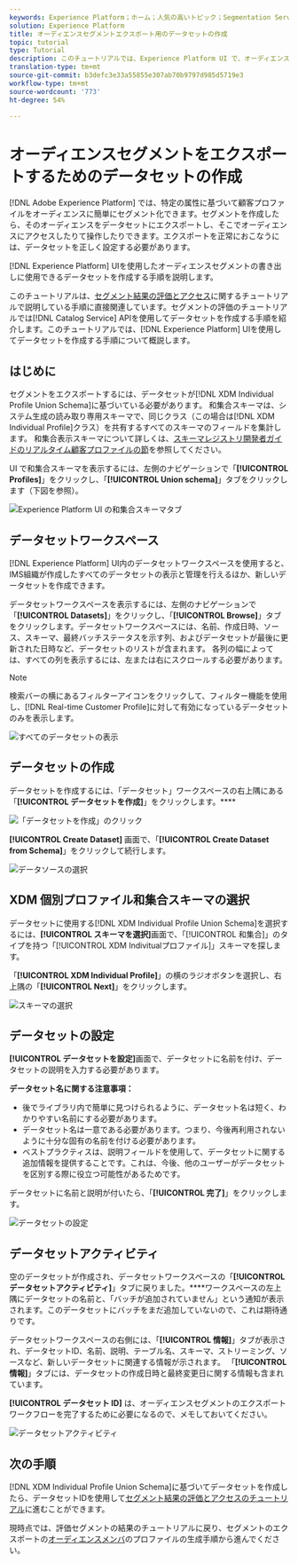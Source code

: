 ```yaml
---
keywords: Experience Platform；ホーム；人気の高いトピック；Segmentation Service;Segmentation;Segmentation；データセットの作成；オーディエンスセグメントのエクスポート；セグメントのエクスポート；
solution: Experience Platform
title: オーディエンスセグメントエクスポート用のデータセットの作成
topic: tutorial
type: Tutorial
description: このチュートリアルでは、Experience Platform UI で、オーディエンスセグメントのエクスポートに使用できるデータセットを作成する手順を説明します。
translation-type: tm+mt
source-git-commit: b3defc3e33a55855e307ab70b9797d985d5719e3
workflow-type: tm+mt
source-wordcount: '773'
ht-degree: 54%

---
```



# オーディエンスセグメントをエクスポートするためのデータセットの作成

[!DNL Adobe Experience Platform] では、特定の属性に基づいて顧客プロファイルをオーディエンスに簡単にセグメント化できます。セグメントを作成したら、そのオーディエンスをデータセットにエクスポートし、そこでオーディエンスにアクセスしたりて操作したりできます。エクスポートを正常におこなうには、データセットを正しく設定する必要があります。

[!DNL Experience Platform] UIを使用したオーディエンスセグメントの書き出しに使用できるデータセットを作成する手順を説明します。

このチュートリアルは、[セグメント結果の評価とアクセス](./evaluate-a-segment.md)に関するチュートリアルで説明している手順に直接関連しています。セグメントの評価のチュートリアルでは[!DNL Catalog Service] APIを使用してデータセットを作成する手順を紹介します。このチュートリアルでは、[!DNL Experience Platform] UIを使用してデータセットを作成する手順について概説します。

## はじめに

セグメントをエクスポートするには、データセットが[!DNL XDM Individual Profile Union Schema]に基づいている必要があります。 和集合スキーマは、システム生成の読み取り専用スキーマで、同じクラス（この場合は[!DNL XDM Individual Profile]クラス）を共有するすべてのスキーマのフィールドを集計します。 和集合表示スキーマについて詳しくは、[スキーマレジストリ開発者ガイドのリアルタイム顧客プロファイルの節](../../xdm/schema/composition.md#union)を参照してください。

UI で和集合スキーマを表示するには、左側のナビゲーションで「**[!UICONTROL Profiles]**」をクリックし、「**[!UICONTROL Union schema]**」タブをクリックします（下図を参照）。

![Experience Platform UI の和集合スキーマタブ](../images/tutorials/segment-export-dataset/union-schema-ui.png)


## データセットワークスペース

[!DNL Experience Platform] UI内のデータセットワークスペースを使用すると、IMS組織が作成したすべてのデータセットの表示と管理を行えるほか、新しいデータセットを作成できます。

データセットワークスペースを表示するには、左側のナビゲーションで「**[!UICONTROL Datasets]**」をクリックし、「**[!UICONTROL Browse]**」タブをクリックします。データセットワークスペースには、名前、作成日時、ソース、スキーマ、最終バッチステータスを示す列、およびデータセットが最後に更新された日時など、データセットのリストが含まれます。 各列の幅によっては、すべての列を表示するには、左または右にスクロールする必要があります。

>[!NOTE]
>
>検索バーの横にあるフィルターアイコンをクリックして、フィルター機能を使用し、[!DNL Real-time Customer Profile]に対して有効になっているデータセットのみを表示します。

![すべてのデータセットの表示](../images/tutorials/segment-export-dataset/datasets-workspace.png)

## データセットの作成

データセットを作成するには、「データセット」ワークスペースの右上隅にある「**[!UICONTROL データセットを作成]**」をクリックします。****

![「データセットを作成」のクリック](../images/tutorials/segment-export-dataset/dataset-click-create.png)

**[!UICONTROL Create Dataset]** 画面で、「**[!UICONTROL Create Dataset from Schema]**」をクリックして続行します。

![データソースの選択](../images/tutorials/segment-export-dataset/create-dataset.png)

## XDM 個別プロファイル和集合スキーマの選択

データセットに使用する[!DNL XDM Individual Profile Union Schema]を選択するには、**[!UICONTROL スキーマを選択]**&#x200B;画面で、「[!UICONTROL 和集合]」のタイプを持つ「[!UICONTROL XDM Indivitualプロファイル]」スキーマを探します。

「**[!UICONTROL XDM Individual Profile]**」の横のラジオボタンを選択し、右上隅の「**[!UICONTROL Next]**」をクリックします。

![スキーマの選択](../images/tutorials/segment-export-dataset/select-schema.png)

## データセットの設定

**[!UICONTROL データセットを設定]**&#x200B;画面で、データセットに名前を付け、データセットの説明を入力する必要があります。

**データセット名に関する注意事項：**
- 後でライブラリ内で簡単に見つけられるように、データセット名は短く、わかりやすい名前にする必要があります。
- データセット名は一意である必要があります。つまり、今後再利用されないように十分な固有の名前を付ける必要があります。
- ベストプラクティスは、説明フィールドを使用して、データセットに関する追加情報を提供することです。これは、今後、他のユーザーがデータセットを区別する際に役立つ可能性があるためです。

データセットに名前と説明が付いたら、「**[!UICONTROL 完了]**」をクリックします。

![データセットの設定](../images/tutorials/segment-export-dataset/configure-dataset.png)

## データセットアクティビティ

空のデータセットが作成され、データセットワークスペースの「**[!UICONTROL データセットアクティビティ]**」タブに戻りました。****&#x200B;ワークスペースの左上隅にデータセットの名前と、「バッチが追加されていません」という通知が表示されます。このデータセットにバッチをまだ追加していないので、これは期待通りです。

データセットワークスペースの右側には、「**[!UICONTROL 情報]**」タブが表示され、データセットID、名前、説明、テーブル名、スキーマ、ストリーミング、ソースなど、新しいデータセットに関連する情報が示されます。 「**[!UICONTROL 情報]**」タブには、データセットの作成日時と最終変更日に関する情報も含まれています。

**[!UICONTROL データセット ID]** は、オーディエンスセグメントのエクスポートワークフローを完了するために必要になるので、メモしておいてください。

![データセットアクティビティ](../images/tutorials/segment-export-dataset/dataset-activity.png)

## 次の手順

[!DNL XDM Individual Profile Union Schema]に基づいてデータセットを作成したら、データセットIDを使用して[セグメント結果の評価とアクセスのチュートリアル](./evaluate-a-segment.md)に進むことができます。

現時点では、評価セグメントの結果のチュートリアルに戻り、セグメントのエクスポートの[オーディエンスメンバ](./evaluate-a-segment.md#generate-profiles)のプロファイルの生成手順から進んでください。
